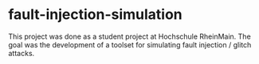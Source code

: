 # fault-injection-simulation
This project was done as a student project at Hochschule RheinMain. 
The goal was the development of a toolset for simulating fault injection / glitch attacks. 
